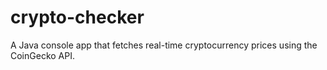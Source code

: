 # crypto-checker
A Java console app that fetches real-time cryptocurrency prices using the CoinGecko API.
